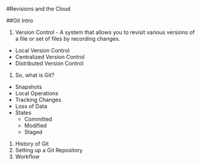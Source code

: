 #Revisions and the Cloud

##Git Intro
1. Version Control - A system that allows you to revisit various versions of a file or set of files by recording changes.
* Local Version Control
* Centralized Version Control
* Distributed Version Control

1. So, what is Git?
* Snapshots
* Local Operations
* Tracking Changes
* Loss of Data
* States
  - Committed
  - Modified
  - Staged

1. History of Git
1. Setting up a Git Repository
1. Workflow
